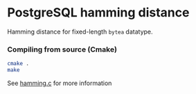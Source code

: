 # PostgreSQL hamming distance

Hamming distance for fixed-length `bytea` datatype.


### Compiling from source (Cmake)

```bash
cmake .
make
```

See [hamming.c](hamming.c) for more information